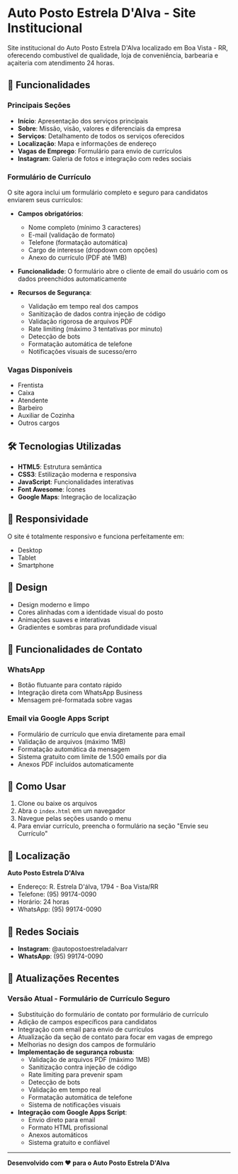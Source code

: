# Auto Posto Estrela D'Alva - Site Institucional

Site institucional do Auto Posto Estrela D'Alva localizado em Boa Vista - RR, oferecendo combustível de qualidade, loja de conveniência, barbearia e açaiteria com atendimento 24 horas.

## 🚀 Funcionalidades

### Principais Seções
- **Início**: Apresentação dos serviços principais
- **Sobre**: Missão, visão, valores e diferenciais da empresa
- **Serviços**: Detalhamento de todos os serviços oferecidos
- **Localização**: Mapa e informações de endereço
- **Vagas de Emprego**: Formulário para envio de currículos
- **Instagram**: Galeria de fotos e integração com redes sociais

### Formulário de Currículo
O site agora inclui um formulário completo e seguro para candidatos enviarem seus currículos:

- **Campos obrigatórios**:
  - Nome completo (mínimo 3 caracteres)
  - E-mail (validação de formato)
  - Telefone (formatação automática)
  - Cargo de interesse (dropdown com opções)
  - Anexo do currículo (PDF até 1MB)

- **Funcionalidade**: O formulário abre o cliente de email do usuário com os dados preenchidos automaticamente

- **Recursos de Segurança**:
  - Validação em tempo real dos campos
  - Sanitização de dados contra injeção de código
  - Validação rigorosa de arquivos PDF
  - Rate limiting (máximo 3 tentativas por minuto)
  - Detecção de bots
  - Formatação automática de telefone
  - Notificações visuais de sucesso/erro

### Vagas Disponíveis
- Frentista
- Caixa
- Atendente
- Barbeiro
- Auxiliar de Cozinha
- Outros cargos

## 🛠️ Tecnologias Utilizadas

- **HTML5**: Estrutura semântica
- **CSS3**: Estilização moderna e responsiva
- **JavaScript**: Funcionalidades interativas
- **Font Awesome**: Ícones
- **Google Maps**: Integração de localização

## 📱 Responsividade

O site é totalmente responsivo e funciona perfeitamente em:
- Desktop
- Tablet
- Smartphone

## 🎨 Design

- Design moderno e limpo
- Cores alinhadas com a identidade visual do posto
- Animações suaves e interativas
- Gradientes e sombras para profundidade visual

## 📧 Funcionalidades de Contato

### WhatsApp
- Botão flutuante para contato rápido
- Integração direta com WhatsApp Business
- Mensagem pré-formatada sobre vagas

### Email via Google Apps Script
- Formulário de currículo que envia diretamente para email
- Validação de arquivos (máximo 1MB)
- Formatação automática da mensagem
- Sistema gratuito com limite de 1.500 emails por dia
- Anexos PDF incluídos automaticamente

## 🚀 Como Usar

1. Clone ou baixe os arquivos
2. Abra o `index.html` em um navegador
3. Navegue pelas seções usando o menu
4. Para enviar currículo, preencha o formulário na seção "Envie seu Currículo"

## 📍 Localização

**Auto Posto Estrela D'Alva**
- Endereço: R. Estrela D'álva, 1794 - Boa Vista/RR
- Telefone: (95) 99174-0090
- Horário: 24 horas
- WhatsApp: (95) 99174-0090

## 📸 Redes Sociais

- **Instagram**: @autopostoestreladalvarr
- **WhatsApp**: (95) 99174-0090

## 🔄 Atualizações Recentes

### Versão Atual - Formulário de Currículo Seguro
- Substituição do formulário de contato por formulário de currículo
- Adição de campos específicos para candidatos
- Integração com email para envio de currículos
- Atualização da seção de contato para focar em vagas de emprego
- Melhorias no design dos campos de formulário
- **Implementação de segurança robusta**:
  - Validação de arquivos PDF (máximo 1MB)
  - Sanitização contra injeção de código
  - Rate limiting para prevenir spam
  - Detecção de bots
  - Validação em tempo real
  - Formatação automática de telefone
  - Sistema de notificações visuais
- **Integração com Google Apps Script**:
  - Envio direto para email
  - Formato HTML profissional
  - Anexos automáticos
  - Sistema gratuito e confiável

---

**Desenvolvido com ❤️ para o Auto Posto Estrela D'Alva** 